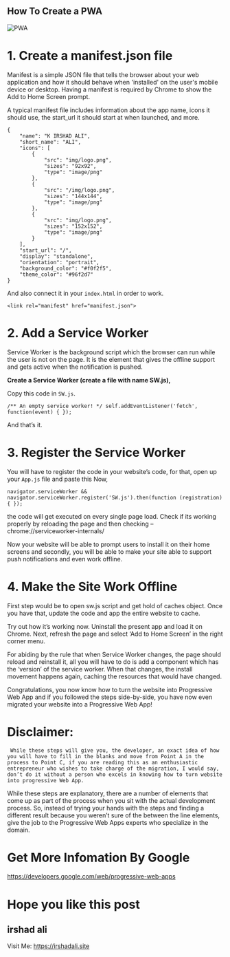 ## How To Create a PWA
![PWA](https://res.cloudinary.com/phonerefer/image/upload/c_scale,h_50,w_150/v1573154075/irshadali.site/wd0dusiqooqdg81ygqxj.png "PWA")

# 1. Create a manifest.json file

Manifest is a simple JSON file that tells the browser about your web application and how it should behave when 'installed' on the user's mobile device or desktop. Having a manifest is required by Chrome to show the Add to Home Screen prompt.

A typical manifest file includes information about the app name, icons it should use, the start_url it should start at when launched, and more.

```
{
    "name": "K IRSHAD ALI",
    "short_name": "ALI",
    "icons": [
        {
            "src": "img/logo.png",
            "sizes": "92x92",
            "type": "image/png"
        },
        {
            "src": "/img/logo.png",
            "sizes": "144x144",
            "type": "image/png"
        },
        {
            "src": "img/logo.png",
            "sizes": "152x152",
            "type": "image/png"
        }        
    ],
    "start_url": "/",
    "display": "standalone",
    "orientation": "portrait",
    "background_color": "#f0f2f5",
    "theme_color": "#96f2d7"
}
```
And also connect it in your `index.html` in order to work.

`<link rel="manifest" href="manifest.json">`

# 2. Add a Service Worker

Service Worker is the background script which the browser can run while the user is not on the page. It is the element that gives the offline support and gets active when the notification is pushed.

  <b>Create a Service Worker (create a file with name SW.js),</b>

Copy this code in `SW.js`.

`/** An empty service worker! */
self.addEventListener('fetch', function(event) {
});`

And that’s it.

# 3. Register the Service Worker

You will have to register the code in your website’s code, for that, open up your `App.js` file and paste this Now, 

`navigator.serviceWorker && 
 navigator.serviceWorker.register('SW.js').then(function (registration)
 {
 });`
 
the code will get executed on every single page load. Check if its working properly by reloading the page and then checking – chrome://serviceworker-internals/

Now your website will be able to prompt users to install it on their home screens and secondly, you will be able to make your site able to support push notifications and even work offline.

# 4. Make the Site Work Offline

First step would be to open sw.js script and get hold of caches object. Once you have that, update the code and app the entire website to cache.

Try out how it’s working now. Uninstall the present app and load it on Chrome. Next, refresh the page and select ‘Add to Home Screen’ in the right corner menu.

For abiding by the rule that when Service Worker changes, the page should reload and reinstall it, all you will have to do is add a component which has the ‘version’ of the service worker. When that changes, the install movement happens again, caching the resources that would have changed.

Congratulations, you now know how to turn the website into Progressive Web App and if you followed the steps side-by-side, you have now even migrated your website into a Progressive Web App!
# Disclaimer:
```
 While these steps will give you, the developer, an exact idea of how you will have to fill in the blanks and move from Point A in the process to Point C, if you are reading this as an enthusiastic entrepreneur who wishes to take charge of the migration, I would say, don’t do it without a person who excels in knowing how to turn website into progressive Web App.
```
While these steps are explanatory, there are a number of elements that come up as part of the process when you sit with the actual development process. So, instead of trying your hands with the steps and finding a different result because you weren’t sure of the between the line elements, give the job to the Progressive Web Apps experts who specialize in the domain.
# Get More Infomation By Google
https://developers.google.com/web/progressive-web-apps

# Hope you like this post

## irshad ali 
Visit Me: https://irshadali.site
